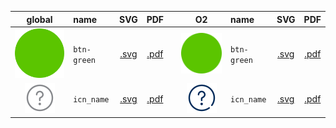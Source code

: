 | global | name | SVG | PDF | | O2 | name | SVG | PDF |
| :-: | :- | :-: | :-: | - | :-: | :- | :-: | :-: |
| ![btn-green](icn_export/Global/btn-green.svg) | `btn-green`  |  [.svg](icn_export/Global/btn-green.svg) | [.pdf](icn_export/Global/btn-green.pdf) |  | ![btn-green](icn_export/O2/btn-green.svg) | `btn-green`  |  [.svg](icn_export/O2/btn-green.svg) | [.pdf](icn_export/O2/btn-green.pdf) |  
| ![icn_name](icn_export/Global/icn_name.svg) | `icn_name`  |  [.svg](icn_export/Global/icn_name.svg) | [.pdf](icn_export/Global/icn_name.pdf) |  | ![icn_name](icn_export/O2/icn_name.svg) | `icn_name`  |  [.svg](icn_export/O2/icn_name.svg) | [.pdf](icn_export/O2/icn_name.pdf) |  
